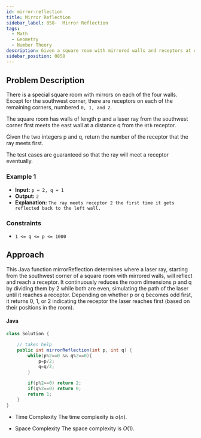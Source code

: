 ```yaml
---
id: mirror-reflection
title: Mirror Reflection
sidebar_label: 858-  Mirror Reflection
tags:
  - Math
  - Geometry
  - Number Theory
description: Given a square room with mirrored walls and receptors at corners, a laser ray emitted from the southwest corner reflects off mirrors and reaches a receptor based on specified conditions.
sidebar_position: 0858
---
```


## Problem Description

There is a special square room with mirrors on each of the four walls. Except for the southwest corner, there are receptors on each of the remaining corners, numbered `0, 1, and 2`.

The square room has walls of length p and a laser ray from the southwest corner first meets the east wall at a distance q from the `0th` receptor.

Given the two integers p and q, return the number of the receptor that the ray meets first.

The test cases are guaranteed so that the ray will meet a receptor eventually.

### Example 1

- **Input:** `p = 2, q = 1`
- **Output:** `2`
- **Explanation:** `The ray meets receptor 2 the first time it gets reflected back to the left wall.`

### Constraints

- `1 <= q <= p <= 1000`

## Approach

This Java function mirrorReflection determines where a laser ray, starting from the southwest corner of a square room with mirrored walls, will reflect and reach a receptor. It continuously reduces the room dimensions p and q by dividing them by 2 while both are even, simulating the path of the laser until it reaches a receptor. Depending on whether p or q becomes odd first, it returns 0, 1, or 2 indicating the receptor the laser reaches first (based on their positions in the room).

#### Java

```Java
class Solution {

    // taken help
    public int mirrorReflection(int p, int q) {
        while(p%2==0 && q%2==0){
            p=p/2;
            q=q/2;
        }

        if(p%2==0) return 2;
        if(q%2==0) return 0;
        return 1;
    }
}
```

- Time Complexity
  The time complexity is $o(n)$.

- Space Complexity
  The space complexity is $O(1)$.
